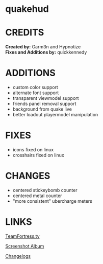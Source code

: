 # quakehud

<a>CREDITS</a>
====
**Created by:** Garm3n and Hypnotize<br>
**Fixes and Additions by:** quickkennedy

<a>ADDITIONS</a>
====
- custom color support
- alternate font support
- transparent viewmodel support
- friends panel removal support
- background from quake live
- better loadout playermodel manipulation

<a>FIXES</a>
====
- icons fixed on linux
- crosshairs fixed on linux

<a>CHANGES</a>
====
- centered stickeybomb counter
- centered metal counter
- "more consistent" ubercharge meters

<a>LINKS</a>
====

[TeamFortress.tv](https://www.teamfortress.tv/33738/ive-updated-some-huds)

[Screenshot Album](https://imgur.com/a/NuVAM)

[Changelogs](https://github.com/quickkennedy/quakehud/commits/master)
